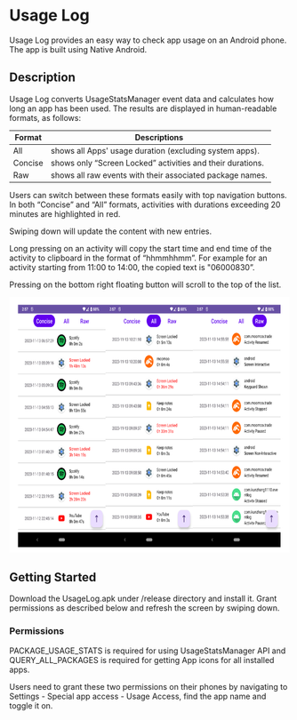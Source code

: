 # Usage Log

Usage Log provides an easy way to check app usage on an Android phone.
The app is built using Native Android.

## Description

Usage Log converts UsageStatsManager event data and calculates how long
an app has been used. The results are displayed in human-readable
formats, as follows:

| **Format** | **Descriptions**                                           |
|------------|------------------------------------------------------------|
| All        | shows all Apps' usage duration (excluding system apps).    |
| Concise    | shows only “Screen Locked” activities and their durations. |
| Raw        | shows all raw events with their associated package names.  |

Users can switch between these formats easily with top navigation
buttons. In both “Concise” and “All” formats, activities with durations
exceeding 20 minutes are highlighted in red.

Swiping down will update the content with new entries.

Long pressing on an activity will copy the start time and end time of
the activity to clipboard in the format of “hhmmhhmm”. For example for
an activity starting from 11:00 to 14:00, the copied text is "06000830”.

Pressing on the bottom right floating button will scroll to the top of
the list.

<img src="_imgs/media/image1.png"
style="width:7.27527in;height:4.79172in" />

## Getting Started

Download the UsageLog.apk under /release directory and install it. Grant
permissions as described below and refresh the screen by swiping down.

### Permissions

PACKAGE_USAGE_STATS is required for using UsageStatsManager API and
QUERY_ALL_PACKAGES is required for getting App icons for all installed
apps.

Users need to grant these two permissions on their phones by navigating
to Settings - Special app access - Usage Access, find the app name and
toggle it on.
